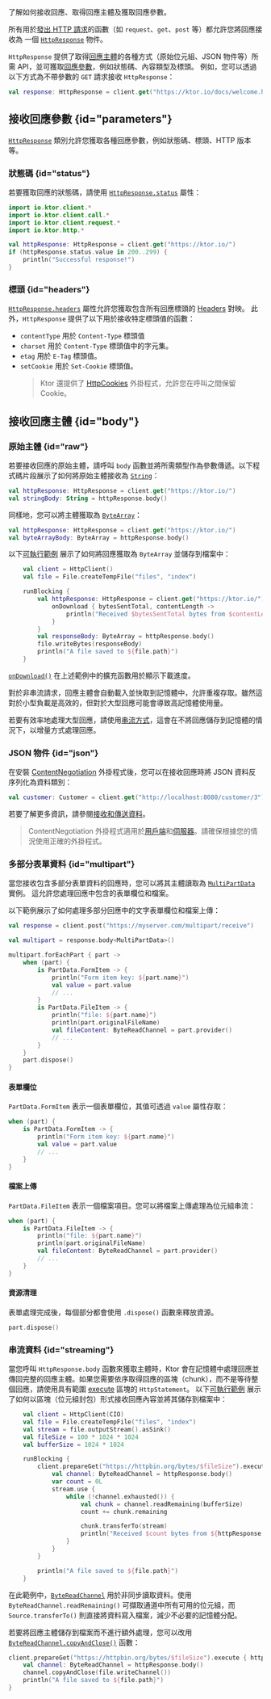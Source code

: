 [//]: # (title: 接收回應)

<show-structure for="chapter" depth="2"/>

<link-summary>
了解如何接收回應、取得回應主體及獲取回應參數。
</link-summary>

所有用於[發出 HTTP 請求](client-requests.md)的函數（如 `request`、`get`、`post` 等）都允許您將回應接收為
一個 [`HttpResponse`](https://api.ktor.io/ktor-client/ktor-client-core/io.ktor.client.statement/-http-response/index.html)
物件。

`HttpResponse` 提供了取得[回應主體](#body)的各種方式（原始位元組、JSON 物件等）所需 API，並可獲取[回應參數](#parameters)，例如狀態碼、內容類型及標頭。
例如，您可以透過以下方式為不帶參數的 `GET` 請求接收 `HttpResponse`：

```kotlin
val response: HttpResponse = client.get("https://ktor.io/docs/welcome.html")
```

## 接收回應參數 {id="parameters"}

[`HttpResponse`](https://api.ktor.io/ktor-client/ktor-client-core/io.ktor.client.statement/-http-response/index.html)
類別允許您獲取各種回應參數，例如狀態碼、標頭、HTTP 版本等。

### 狀態碼 {id="status"}

若要獲取回應的狀態碼，請使用
[`HttpResponse.status`](https://api.ktor.io/ktor-client/ktor-client-core/io.ktor.client.statement/-http-response/status.html)
屬性：

```kotlin
import io.ktor.client.*
import io.ktor.client.call.*
import io.ktor.client.request.*
import io.ktor.http.*

val httpResponse: HttpResponse = client.get("https://ktor.io/")
if (httpResponse.status.value in 200..299) {
    println("Successful response!")
}
```

### 標頭 {id="headers"}

[`HttpResponse.headers`](https://api.ktor.io/ktor-client/ktor-client-core/io.ktor.client.statement/-http-response/index.html)
屬性允許您獲取包含所有回應標頭的 [Headers](https://api.ktor.io/ktor-http/io.ktor.http/-headers/index.html) 對映。
此外，`HttpResponse` 提供了以下用於接收特定標頭值的函數：

*   `contentType` 用於 `Content-Type` 標頭值
*   `charset` 用於 `Content-Type` 標頭值中的字元集。
*   `etag` 用於 `E-Tag` 標頭值。
*   `setCookie` 用於 `Set-Cookie` 標頭值。
    > Ktor 還提供了 [HttpCookies](client-cookies.md) 外掛程式，允許您在呼叫之間保留 Cookie。

## 接收回應主體 {id="body"}

### 原始主體 {id="raw"}

若要接收回應的原始主體，請呼叫 `body` 函數並將所需類型作為參數傳遞。以下程式碼片段展示了如何將原始主體接收為 [`String`](https://kotlinlang.org/api/latest/jvm/stdlib/kotlin/-string/)：

```kotlin
val httpResponse: HttpResponse = client.get("https://ktor.io/")
val stringBody: String = httpResponse.body()
```

同樣地，您可以將主體獲取為 [`ByteArray`](https://kotlinlang.org/api/latest/jvm/stdlib/kotlin/-byte-array/)：

```kotlin
val httpResponse: HttpResponse = client.get("https://ktor.io/")
val byteArrayBody: ByteArray = httpResponse.body()
```

以下[可執行範例](https://github.com/ktorio/ktor-documentation/tree/%ktor_version%/codeSnippets/snippets/client-download-file)
展示了如何將回應獲取為 `ByteArray` 並儲存到檔案中：

```kotlin
    val client = HttpClient()
    val file = File.createTempFile("files", "index")

    runBlocking {
        val httpResponse: HttpResponse = client.get("https://ktor.io/") {
            onDownload { bytesSentTotal, contentLength ->
                println("Received $bytesSentTotal bytes from $contentLength")
            }
        }
        val responseBody: ByteArray = httpResponse.body()
        file.writeBytes(responseBody)
        println("A file saved to ${file.path}")
    }
```

[`onDownload()`](https://api.ktor.io/ktor-client/ktor-client-core/io.ktor.client.plugins/on-download.html)
在上述範例中的擴充函數用於顯示下載進度。

對於非串流請求，回應主體會自動載入並快取到記憶體中，允許重複存取。雖然這對於小型負載是高效的，但對於大型回應可能會導致高記憶體使用量。

若要有效率地處理大型回應，請使用[串流方式](#streaming)，這會在不將回應儲存到記憶體的情況下，以增量方式處理回應。

### JSON 物件 {id="json"}

在安裝 [ContentNegotiation](client-serialization.md) 外掛程式後，您可以在接收回應時將 JSON 資料反序列化為資料類別：

```kotlin
val customer: Customer = client.get("http://localhost:8080/customer/3").body()
```

若要了解更多資訊，請參閱[接收和傳送資料](client-serialization.md#receive_send_data)。

> ContentNegotiation 外掛程式適用於[用戶端](client-serialization.md)和[伺服器](server-serialization.md)。請確保根據您的情況使用正確的外掛程式。

### 多部分表單資料 {id="multipart"}

當您接收包含多部分表單資料的回應時，您可以將其主體讀取為 [`MultiPartData`](https://api.ktor.io/ktor-http/io.ktor.http.content/-multi-part-data/index.html) 實例。
這允許您處理回應中包含的表單欄位和檔案。

以下範例展示了如何處理多部分回應中的文字表單欄位和檔案上傳：

```kotlin
val response = client.post("https://myserver.com/multipart/receive")

val multipart = response.body<MultiPartData>()

multipart.forEachPart { part ->
    when (part) {
        is PartData.FormItem -> {
            println("Form item key: ${part.name}")
            val value = part.value
            // ...
        }
        is PartData.FileItem -> {
            println("file: ${part.name}")
            println(part.originalFileName)
            val fileContent: ByteReadChannel = part.provider()
            // ...
        }
    }
    part.dispose()
}
```

#### 表單欄位

`PartData.FormItem` 表示一個表單欄位，其值可透過 `value` 屬性存取：

```kotlin
when (part) {
    is PartData.FormItem -> {
        println("Form item key: ${part.name}")
        val value = part.value
        // ...
    }
}
```

#### 檔案上傳

`PartData.FileItem` 表示一個檔案項目。您可以將檔案上傳處理為位元組串流：

```kotlin
when (part) {
    is PartData.FileItem -> {
        println("file: ${part.name}")
        println(part.originalFileName)
        val fileContent: ByteReadChannel = part.provider()
        // ...
    }
}
```

#### 資源清理

表單處理完成後，每個部分都會使用 `.dispose()` 函數來釋放資源。

```kotlin
part.dispose()
```

### 串流資料 {id="streaming"}

當您呼叫 `HttpResponse.body` 函數來獲取主體時，Ktor 會在記憶體中處理回應並傳回完整的回應主體。如果您需要依序取得回應的區塊（chunk），而不是等待整個回應，請使用具有範圍 [execute](https://api.ktor.io/ktor-client/ktor-client-core/io.ktor.client.statement/-http-statement/execute.html) 區塊的 `HttpStatement`。
以下[可執行範例](https://github.com/ktorio/ktor-documentation/tree/%ktor_version%/codeSnippets/snippets/client-download-streaming)
展示了如何以區塊（位元組封包）形式接收回應內容並將其儲存到檔案中：

```kotlin
    val client = HttpClient(CIO)
    val file = File.createTempFile("files", "index")
    val stream = file.outputStream().asSink()
    val fileSize = 100 * 1024 * 1024
    val bufferSize = 1024 * 1024

    runBlocking {
        client.prepareGet("https://httpbin.org/bytes/$fileSize").execute { httpResponse ->
            val channel: ByteReadChannel = httpResponse.body()
            var count = 0L
            stream.use {
                while (!channel.exhausted()) {
                    val chunk = channel.readRemaining(bufferSize)
                    count += chunk.remaining

                    chunk.transferTo(stream)
                    println("Received $count bytes from ${httpResponse.contentLength()}")
                }
            }
        }

        println("A file saved to ${file.path}")
    }
```

在此範例中，[`ByteReadChannel`](https://api.ktor.io/ktor-io/io.ktor.utils.io/-byte-read-channel/index.html) 用於非同步讀取資料。使用 `ByteReadChannel.readRemaining()` 可擷取通道中所有可用的位元組，而 `Source.transferTo()` 則直接將資料寫入檔案，減少不必要的記憶體分配。

若要將回應主體儲存到檔案而不進行額外處理，您可以改用
[`ByteReadChannel.copyAndClose()`](https://api.ktor.io/ktor-io/io.ktor.utils.io/copy-and-close.html) 函數：

```Kotlin
client.prepareGet("https://httpbin.org/bytes/$fileSize").execute { httpResponse ->
    val channel: ByteReadChannel = httpResponse.body()
    channel.copyAndClose(file.writeChannel())
    println("A file saved to ${file.path}")
}
```